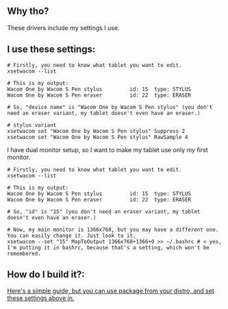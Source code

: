 Why tho?
-------------------------
These drivers include my settings I use.

I use these settings:
-------------------------
```
# Firstly, you need to know what tablet you want to edit.
xsetwacom --list

# This is my output:
Wacom One by Wacom S Pen stylus         id: 15  type: STYLUS
Wacom One by Wacom S Pen eraser         id: 22  type: ERASER

# So, "device name" is "Wacom One by Wacom S Pen stylus" (you don't need an eraser variant, my tablet doesn't even have an eraser.)

# stylus variant                                              
xsetwacom set "Wacom One by Wacom S Pen stylus" Suppress 2 
xsetwacom set "Wacom One by Wacom S Pen stylus" RawSample 4 
```

I have dual monitor setup, so I want to make my tablet use only my first monitor.
```
# Firstly, you need to know what tablet you want to edit.
xsetwacom --list

# This is my output:
Wacom One by Wacom S Pen stylus         id: 15  type: STYLUS
Wacom One by Wacom S Pen eraser         id: 22  type: ERASER

# So, "id" is "15" (you don't need an eraser variant, my tablet doesn't even have an eraser.)

# Now, my main monitor is 1366x768, but you may have a different one. You can easily change it. Just look to it.
xsetwacom --set "15" MapToOutput 1366x768+1366+0 >> ~/.bashrc # < yes, I'm putting it in bashrc, because that's a setting, which won't be remembered.
```

How do I build it?:
-------------------------
[Here's a simple guide, but you can use package from your distro, and set these settings above in.](https://github.com/linuxwacom/xf86-input-wacom/wiki/Building-The-Driver)
